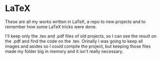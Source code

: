 LaTeX
=====

These are all my works written in LaTeX, a repo to new projects and to remember how some LaTeX tricks were done.

I'll keep only the .tex and .pdf files of old projects, so I
can see the result on the .pdf and find the code on the
.tex. Orinally I was going to keep all images and asides so
I could compile the project, but keeping those files made my
folder big in memory and it isn't really necessary.

